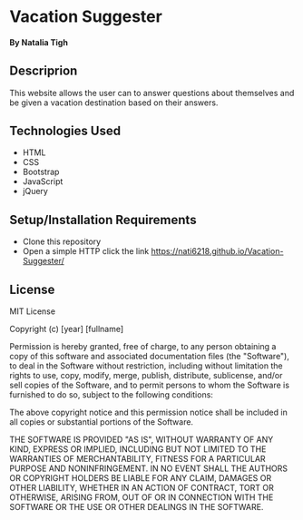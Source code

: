 # Vacation Suggester
#### By Natalia Tigh

## Descriprion
This website allows the  user can to answer questions about themselves and be given a vacation destination based on their answers.
## Technologies Used

  - HTML
  - CSS
  - Bootstrap
  - JavaScript
  - jQuery


## Setup/Installation Requirements

* Clone this repository
* Open a simple HTTP click the link
https://nati6218.github.io/Vacation-Suggester/


## License
MIT License

Copyright (c) [year] [fullname]

Permission is hereby granted, free of charge, to any person obtaining a copy
of this software and associated documentation files (the "Software"), to deal
in the Software without restriction, including without limitation the rights
to use, copy, modify, merge, publish, distribute, sublicense, and/or sell
copies of the Software, and to permit persons to whom the Software is
furnished to do so, subject to the following conditions:

The above copyright notice and this permission notice shall be included in all
copies or substantial portions of the Software.

THE SOFTWARE IS PROVIDED "AS IS", WITHOUT WARRANTY OF ANY KIND, EXPRESS OR
IMPLIED, INCLUDING BUT NOT LIMITED TO THE WARRANTIES OF MERCHANTABILITY,
FITNESS FOR A PARTICULAR PURPOSE AND NONINFRINGEMENT. IN NO EVENT SHALL THE
AUTHORS OR COPYRIGHT HOLDERS BE LIABLE FOR ANY CLAIM, DAMAGES OR OTHER
LIABILITY, WHETHER IN AN ACTION OF CONTRACT, TORT OR OTHERWISE, ARISING FROM,
OUT OF OR IN CONNECTION WITH THE SOFTWARE OR THE USE OR OTHER DEALINGS IN THE
SOFTWARE.
